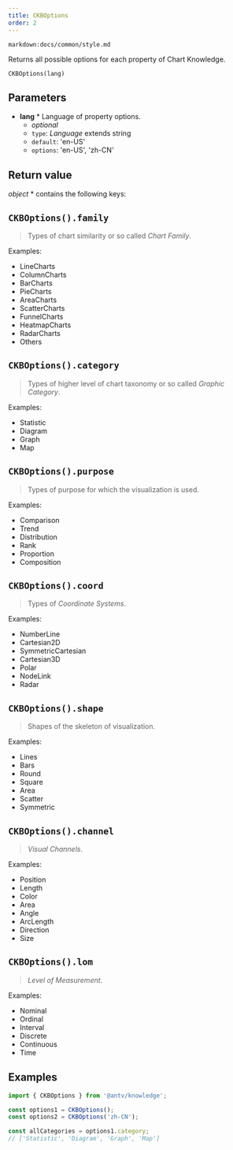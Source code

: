 ```yaml
---
title: CKBOptions
order: 2
---
```


`markdown:docs/common/style.md`



Returns all possible options for each property of Chart Knowledge.

```sign
CKBOptions(lang)
```

## Parameters

* **lang** * Language of property options.
  * _optional_
  * `type`: *Language* extends string
  * `default`: 'en-US'
  * `options`: 'en-US', 'zh-CN'

## Return value

*object* * contains the following keys:

## `CKBOptions().family`

> Types of chart similarity or so called *Chart Family*.

Examples:

* LineCharts
* ColumnCharts
* BarCharts
* PieCharts
* AreaCharts
* ScatterCharts
* FunnelCharts
* HeatmapCharts
* RadarCharts
* Others

## `CKBOptions().category`

> Types of higher level of chart taxonomy or so called *Graphic Category*.

Examples:

* Statistic
* Diagram
* Graph
* Map

## `CKBOptions().purpose`

> Types of purpose for which the visualization is used.

Examples:

* Comparison
* Trend
* Distribution
* Rank
* Proportion
* Composition

## `CKBOptions().coord`

> Types of *Coordinate Systems*.

Examples:

* NumberLine
* Cartesian2D
* SymmetricCartesian
* Cartesian3D
* Polar
* NodeLink
* Radar

## `CKBOptions().shape`

> Shapes of the skeleton of visualization.

Examples:

* Lines
* Bars
* Round
* Square
* Area
* Scatter
* Symmetric

## `CKBOptions().channel`

> *Visual Channels*.

Examples:

* Position
* Length
* Color
* Area
* Angle
* ArcLength
* Direction
* Size

## `CKBOptions().lom`

> *Level of Measurement*.

Examples:

* Nominal
* Ordinal
* Interval
* Discrete
* Continuous
* Time

## Examples

```js
import { CKBOptions } from '@antv/knowledge';

const options1 = CKBOptions();
const options2 = CKBOptions('zh-CN');

const allCategories = options1.category;
// ['Statistic', 'Diagram', 'Graph', 'Map']
```


